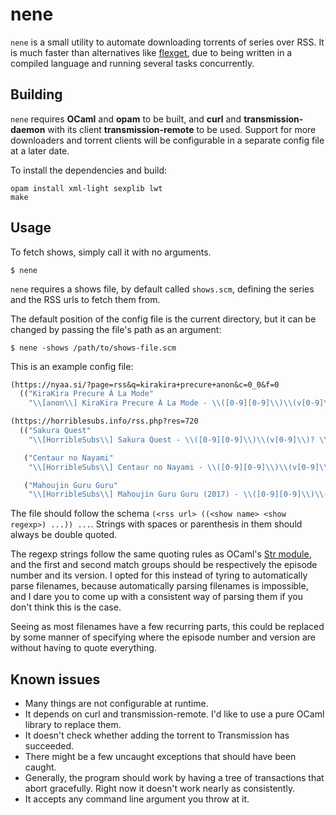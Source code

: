 # nene
`nene` is a small utility to automate downloading torrents of series over RSS.
It is much faster than alternatives like [flexget](https://flexget.com/), due to being written in a compiled language and running several tasks concurrently.

## Building
`nene` requires **OCaml** and **opam** to be built, and **curl** and **transmission-daemon** with its client **transmission-remote** to be used. Support for more downloaders and torrent clients will be configurable in a separate config file at a later date.

To install the dependencies and build:
```
opam install xml-light sexplib lwt
make
```

## Usage
To fetch shows, simply call it with no arguments.

```
$ nene
```

`nene` requires a shows file, by default called `shows.scm`, defining the series and the RSS urls to fetch them from.

The default position of the config file is the current directory, but it can be changed by passing the file's path as an argument:

```
$ nene -shows /path/to/shows-file.scm
```

This is an example config file:
```Scheme
(https://nyaa.si/?page=rss&q=kirakira+precure+anon&c=0_0&f=0
  (("KiraKira Precure À La Mode"
    "\\[anon\\] KiraKira Precure À La Mode - \\([0-9][0-9]\\)\\(v[0-9]\\)? \\[1280x720\\( 8bit\\)?\\]\\.mkv")))

(https://horriblesubs.info/rss.php?res=720
  (("Sakura Quest"
    "\\[HorribleSubs\\] Sakura Quest - \\([0-9][0-9]\\)\\(v[0-9]\\)? \\[720p\\]\\.mkv")

   ("Centaur no Nayami"
    "\\[HorribleSubs\\] Centaur no Nayami - \\([0-9][0-9]\\)\\(v[0-9]\\)? \\[720p\\]\\.mkv")

   ("Mahoujin Guru Guru"
    "\\[HorribleSubs\\] Mahoujin Guru Guru (2017) - \\([0-9][0-9]\\)\\(v[0-9]\\)? \\[720p\\]\\.mkv")))
```

The file should follow the schema `(<rss url> ((<show name> <show regexp>) ...)) ...`. Strings with spaces or parenthesis in them should always be double quoted.

The regexp strings follow the same quoting rules as OCaml's [Str module](https://caml.inria.fr/pub/docs/manual-ocaml-4.05/libref/Str.html), and the first and second match groups should be respectively the episode number and its version. I opted for this instead of tyring to automatically parse filenames, because automatically parsing filenames is impossible, and I dare you to come up with a consistent way of parsing them if you don't think this is the case.

Seeing as most filenames have a few recurring parts, this could be replaced by some manner of specifying where the episode number and version are without having to quote everything.

## Known issues
- Many things are not configurable at runtime.
- It depends on curl and transmission-remote. I'd like to use a pure OCaml library to replace them.
- It doesn't check whether adding the torrent to Transmission has succeeded.
- There might be a few uncaught exceptions that should have been caught.
- Generally, the program should work by having a tree of transactions that abort gracefully. Right now it doesn't work nearly as consistently.
- It accepts any command line argument you throw at it.
